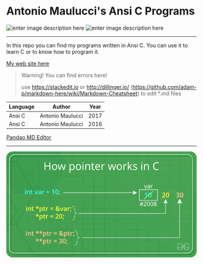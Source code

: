 # Antonio Maulucci's Ansi C Programs

![enter image description here](http://www.antomau.com/AntonioMaulucciLogo.png)
![enter image description here](http://www.differencebetween.info/sites/default/files/images/1/c.jpg)

----------
In this repo you can find my programs written in Ansi C. You can use it to learn C or to know how to program it.

[My web site here](http://www.antomau.com)

> Warning! You can find errors here!
> 
> use https://stackedit.io or http://dillinger.io/ (https://github.com/adam-p/markdown-here/wiki/Markdown-Cheatsheet) to edit *.md files

| Language | Author | Year |
| ---|---| --- |
| Ansi C | Antonio Maulucci | 2017|
| Ansi C | Antonio Maulucci | 2016 |

[Pandao MD Editor](https://pandao.github.io/editor.md/en.html)

------------

![](readme/ptr1.png)
